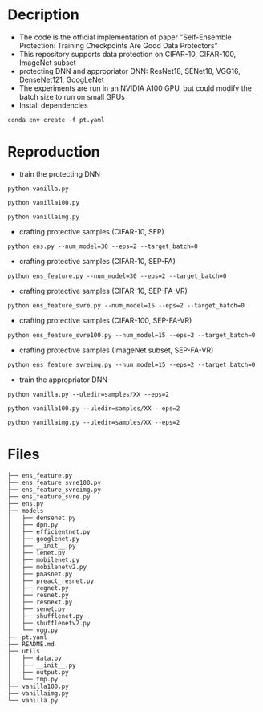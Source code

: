 # Decription
* The code is the official implementation of paper "Self-Ensemble Protection: Training Checkpoints Are Good Data Protectors"
* This repository supports data protection on CIFAR-10, CIFAR-100, ImageNet subset
* protecting DNN and appropriator DNN: ResNet18, SENet18, VGG16, DenseNet121, GoogLeNet
* The experiments are run in an NVIDIA A100 GPU, but could modify the batch size to run on small GPUs
* Install dependencies
```
conda env create -f pt.yaml
```


# Reproduction
* train the protecting DNN

```
python vanilla.py
```
```
python vanilla100.py
```
```
python vanillaimg.py
```

* crafting protective samples (CIFAR-10, SEP)

```
python ens.py --num_model=30 --eps=2 --target_batch=0
```

* crafting protective samples (CIFAR-10, SEP-FA)

```
python ens_feature.py --num_model=30 --eps=2 --target_batch=0
```

* crafting protective samples (CIFAR-10, SEP-FA-VR)

```
python ens_feature_svre.py --num_model=15 --eps=2 --target_batch=0
```

* crafting protective samples (CIFAR-100, SEP-FA-VR)

```
python ens_feature_svre100.py --num_model=15 --eps=2 --target_batch=0
```

* crafting protective samples (ImageNet subset, SEP-FA-VR)

```
python ens_feature_svreimg.py --num_model=15 --eps=2 --target_batch=0
```

* train the appropriator DNN
```
python vanilla.py --uledir=samples/XX --eps=2
```
```
python vanilla100.py --uledir=samples/XX --eps=2
```
```
python vanillaimg.py --uledir=samples/XX --eps=2
```

# Files
```
├── ens_feature.py
├── ens_feature_svre100.py
├── ens_feature_svreimg.py
├── ens_feature_svre.py
├── ens.py
├── models
│   ├── densenet.py
│   ├── dpn.py
│   ├── efficientnet.py
│   ├── googlenet.py
│   ├── __init__.py
│   ├── lenet.py
│   ├── mobilenet.py
│   ├── mobilenetv2.py
│   ├── pnasnet.py
│   ├── preact_resnet.py
│   ├── regnet.py
│   ├── resnet.py
│   ├── resnext.py
│   ├── senet.py
│   ├── shufflenet.py
│   ├── shufflenetv2.py
│   └── vgg.py
├── pt.yaml
├── README.md
├── utils
│   ├── data.py
│   ├── __init__.py
│   ├── output.py
│   └── tmp.py
├── vanilla100.py
├── vanillaimg.py
└── vanilla.py
```
